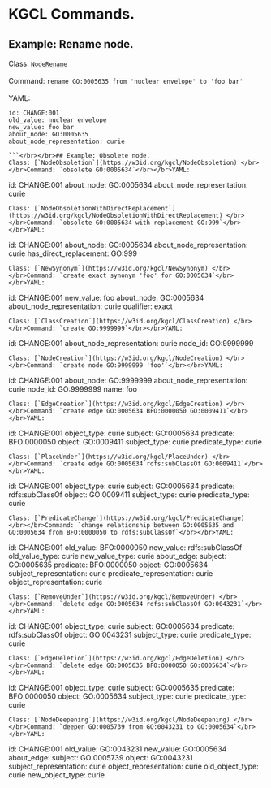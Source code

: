 # KGCL Commands.

## Example: Rename node.
Class: [`NodeRename`](https://w3id.org/kgcl/NodeRename) </br></br>Command: `rename GO:0005635 from 'nuclear envelope' to 'foo bar'`</br></br>YAML:
```
id: CHANGE:001
old_value: nuclear envelope
new_value: foo bar
about_node: GO:0005635
about_node_representation: curie

```</br></br>## Example: Obsolete node.
Class: [`NodeObsoletion`](https://w3id.org/kgcl/NodeObsoletion) </br></br>Command: `obsolete GO:0005634`</br></br>YAML:
```
id: CHANGE:001
about_node: GO:0005634
about_node_representation: curie

```</br></br>## Example: Replacement of node after obsoletion.
Class: [`NodeObsoletionWithDirectReplacement`](https://w3id.org/kgcl/NodeObsoletionWithDirectReplacement) </br></br>Command: `obsolete GO:0005634 with replacement GO:999`</br></br>YAML:
```
id: CHANGE:001
about_node: GO:0005634
about_node_representation: curie
has_direct_replacement: GO:999

```</br></br>## Example: Addition of a new synonym.
Class: [`NewSynonym`](https://w3id.org/kgcl/NewSynonym) </br></br>Command: `create exact synonym 'foo' for GO:0005634`</br></br>YAML:
```
id: CHANGE:001
new_value: foo
about_node: GO:0005634
about_node_representation: curie
qualifier: exact

```</br></br>## Example: Creation of new class.
Class: [`ClassCreation`](https://w3id.org/kgcl/ClassCreation) </br></br>Command: `create GO:9999999`</br></br>YAML:
```
id: CHANGE:001
about_node_representation: curie
node_id: GO:9999999

```</br></br>## Example: Creation of new node.
Class: [`NodeCreation`](https://w3id.org/kgcl/NodeCreation) </br></br>Command: `create node GO:9999999 'foo'`</br></br>YAML:
```
id: CHANGE:001
about_node: GO:9999999
about_node_representation: curie
node_id: GO:9999999
name: foo

```</br></br>## Example: Creation of new edge.
Class: [`EdgeCreation`](https://w3id.org/kgcl/EdgeCreation) </br></br>Command: `create edge GO:0005634 BFO:0000050 GO:0009411`</br></br>YAML:
```
id: CHANGE:001
object_type: curie
subject: GO:0005634
predicate: BFO:0000050
object: GO:0009411
subject_type: curie
predicate_type: curie

```</br></br>## Example: Place node under another node.
Class: [`PlaceUnder`](https://w3id.org/kgcl/PlaceUnder) </br></br>Command: `create edge GO:0005634 rdfs:subClassOf GO:0009411`</br></br>YAML:
```
id: CHANGE:001
object_type: curie
subject: GO:0005634
predicate: rdfs:subClassOf
object: GO:0009411
subject_type: curie
predicate_type: curie

```</br></br>## Example: Change predicate.
Class: [`PredicateChange`](https://w3id.org/kgcl/PredicateChange) </br></br>Command: `change relationship between GO:0005635 and GO:0005634 from BFO:0000050 to rdfs:subClassOf`</br></br>YAML:
```
id: CHANGE:001
old_value: BFO:0000050
new_value: rdfs:subClassOf
old_value_type: curie
new_value_type: curie
about_edge:
  subject: GO:0005635
  predicate: BFO:0000050
  object: GO:0005634
  subject_representation: curie
  predicate_representation: curie
  object_representation: curie

```</br></br>## Example: Remove node from under another node.
Class: [`RemoveUnder`](https://w3id.org/kgcl/RemoveUnder) </br></br>Command: `delete edge GO:0005634 rdfs:subClassOf GO:0043231`</br></br>YAML:
```
id: CHANGE:001
object_type: curie
subject: GO:0005634
predicate: rdfs:subClassOf
object: GO:0043231
subject_type: curie
predicate_type: curie

```</br></br>## Example: Deletion of an edge.
Class: [`EdgeDeletion`](https://w3id.org/kgcl/EdgeDeletion) </br></br>Command: `delete edge GO:0005635 BFO:0000050 GO:0005634`</br></br>YAML:
```
id: CHANGE:001
object_type: curie
subject: GO:0005635
predicate: BFO:0000050
object: GO:0005634
subject_type: curie
predicate_type: curie

```</br></br>## Example: Deepening of a node.
Class: [`NodeDeepening`](https://w3id.org/kgcl/NodeDeepening) </br></br>Command: `deepen GO:0005739 from GO:0043231 to GO:0005634`</br></br>YAML:
```
id: CHANGE:001
old_value: GO:0043231
new_value: GO:0005634
about_edge:
  subject: GO:0005739
  object: GO:0043231
  subject_representation: curie
  object_representation: curie
old_object_type: curie
new_object_type: curie

```</br></br>